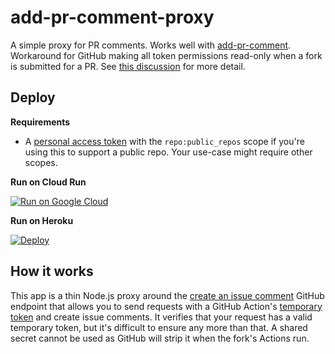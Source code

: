 # add-pr-comment-proxy

A simple proxy for PR comments. Works well with [add-pr-comment](https://github.com/mshick/add-pr-comment/). Workaround for GitHub making all token permissions read-only when a fork is submitted for a PR. See [this discussion](https://github.community/t/github-actions-are-severely-limited-on-prs/18179/4) for more detail.

## Deploy

**Requirements**

- A [personal access token](https://github.com/settings/tokens) with the `repo:public_repos` scope if you're using this to support a public repo. Your use-case might require other scopes.

**Run on Cloud Run**

[![Run on Google Cloud](https://deploy.cloud.run/button.svg)](https://deploy.cloud.run)

**Run on Heroku**

[![Deploy](https://www.herokucdn.com/deploy/button.svg)](https://heroku.com/deploy)

## How it works

This app is a thin Node.js proxy around the [create an issue comment](https://docs.github.com/en/rest/reference/issues#create-an-issue-comment) GitHub endpoint that allows you to send requests with a GitHub Action's [temporary token](https://docs.github.com/en/actions/configuring-and-managing-workflows/authenticating-with-the-github_token#about-the-github_token-secret) and create issue comments. It verifies that your request has a valid temporary token, but it's difficult to ensure any more than that. A shared secret cannot be used as GitHub will strip it when the fork's Actions run.
